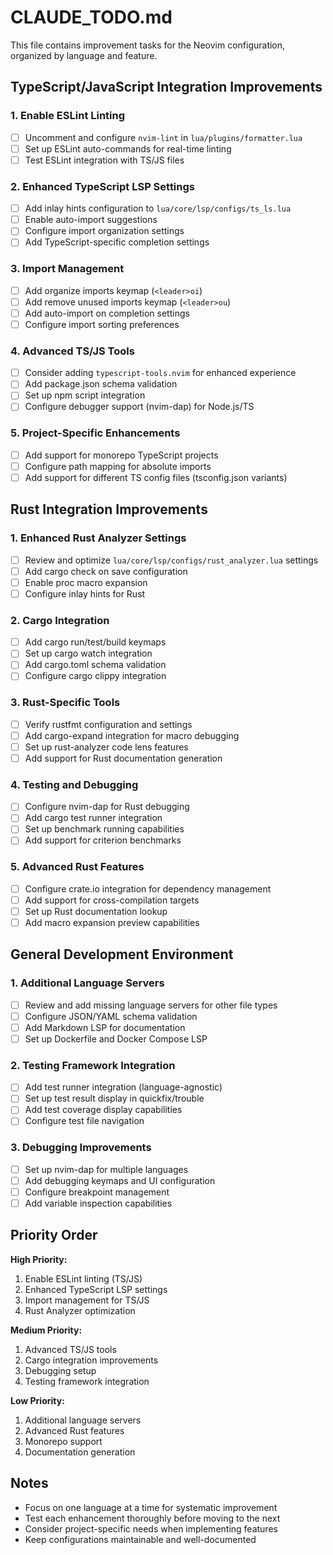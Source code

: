 # CLAUDE_TODO.md

This file contains improvement tasks for the Neovim configuration, organized by language and feature.

## TypeScript/JavaScript Integration Improvements

### 1. Enable ESLint Linting
- [ ] Uncomment and configure `nvim-lint` in `lua/plugins/formatter.lua`
- [ ] Set up ESLint auto-commands for real-time linting
- [ ] Test ESLint integration with TS/JS files

### 2. Enhanced TypeScript LSP Settings
- [ ] Add inlay hints configuration to `lua/core/lsp/configs/ts_ls.lua`
- [ ] Enable auto-import suggestions
- [ ] Configure import organization settings
- [ ] Add TypeScript-specific completion settings

### 3. Import Management
- [ ] Add organize imports keymap (`<leader>oi`)
- [ ] Add remove unused imports keymap (`<leader>ou`)
- [ ] Add auto-import on completion settings
- [ ] Configure import sorting preferences

### 4. Advanced TS/JS Tools
- [ ] Consider adding `typescript-tools.nvim` for enhanced experience
- [ ] Add package.json schema validation
- [ ] Set up npm script integration
- [ ] Configure debugger support (nvim-dap) for Node.js/TS

### 5. Project-Specific Enhancements
- [ ] Add support for monorepo TypeScript projects
- [ ] Configure path mapping for absolute imports
- [ ] Add support for different TS config files (tsconfig.json variants)

## Rust Integration Improvements

### 1. Enhanced Rust Analyzer Settings
- [ ] Review and optimize `lua/core/lsp/configs/rust_analyzer.lua` settings
- [ ] Add cargo check on save configuration
- [ ] Enable proc macro expansion
- [ ] Configure inlay hints for Rust

### 2. Cargo Integration
- [ ] Add cargo run/test/build keymaps
- [ ] Set up cargo watch integration
- [ ] Add cargo.toml schema validation
- [ ] Configure cargo clippy integration

### 3. Rust-Specific Tools
- [ ] Verify rustfmt configuration and settings
- [ ] Add cargo-expand integration for macro debugging
- [ ] Set up rust-analyzer code lens features
- [ ] Add support for Rust documentation generation

### 4. Testing and Debugging
- [ ] Configure nvim-dap for Rust debugging
- [ ] Add cargo test runner integration
- [ ] Set up benchmark running capabilities
- [ ] Add support for criterion benchmarks

### 5. Advanced Rust Features
- [ ] Configure crate.io integration for dependency management
- [ ] Add support for cross-compilation targets
- [ ] Set up Rust documentation lookup
- [ ] Add macro expansion preview capabilities

## General Development Environment

### 1. Additional Language Servers
- [ ] Review and add missing language servers for other file types
- [ ] Configure JSON/YAML schema validation
- [ ] Add Markdown LSP for documentation
- [ ] Set up Dockerfile and Docker Compose LSP

### 2. Testing Framework Integration
- [ ] Add test runner integration (language-agnostic)
- [ ] Set up test result display in quickfix/trouble
- [ ] Add test coverage display capabilities
- [ ] Configure test file navigation

### 3. Debugging Improvements
- [ ] Set up nvim-dap for multiple languages
- [ ] Add debugging keymaps and UI configuration
- [ ] Configure breakpoint management
- [ ] Add variable inspection capabilities

## Priority Order

**High Priority:**
1. Enable ESLint linting (TS/JS)
2. Enhanced TypeScript LSP settings
3. Import management for TS/JS
4. Rust Analyzer optimization

**Medium Priority:**
1. Advanced TS/JS tools
2. Cargo integration improvements
3. Debugging setup
4. Testing framework integration

**Low Priority:**
1. Additional language servers
2. Advanced Rust features
3. Monorepo support
4. Documentation generation

## Notes

- Focus on one language at a time for systematic improvement
- Test each enhancement thoroughly before moving to the next
- Consider project-specific needs when implementing features
- Keep configurations maintainable and well-documented